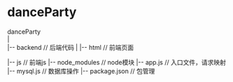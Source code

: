 # danceParty
danceParty  <br />
| <br />
|-- backend // 后端代码
|
|-- html // 前端页面

|-- js // 前端js
|-- node_modules // node模块
|-- app.js // 入口文件，请求映射
|-- mysql.js // 数据库操作
|-- package.json // 包管理
